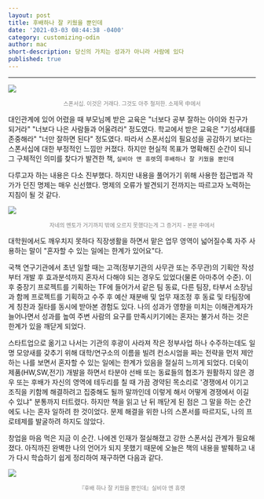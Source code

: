 ```yaml
---
layout: post
title: 후배하나 잘 키웠을 뿐인데
date: '2021-03-03 08:44:38 -0400'
category: customizing-odin
author: mac
short-description: 당신의 가치는 성과가 아니라 사람에 있다
published: true
---
```


-----

![]({{site.url}}//assets/booklog/sponsor1.jpg)
<p style="color:gray; font-size:80%; text-align:center;">스폰서십. 이것은 거래다. 그것도 아주 철저한. 소제목 中에서</p>


대인관계에 있어 어렸을 때 부모님께 받은 교육은 "너보다 공부 잘하는 아이와 친구가 되거라" "너보다 나은 사람들과 어울려라" 정도였다. 학교에서 받은 교육은 "기성세대를 존중해라" "너만 잘하면 된다" 정도였다. 따라서 스폰서십의 필요성을 공감하기 보다는 스폰서십에 대한 부정적인 느낌만 커졌다. 하지만 현실적 목표가 명확해진 순간이 되니 그 구체적인 의미를 찾다가 발견한 책, `실비아 앤 휴렛`의 `후배하나 잘 키웠을 뿐인데` 

다루고자 하는 내용은 다소 진부했다. 하지만 내용을 풀어가기 위해 사용한 접근법과 작가가 던진 명제는 매우 신선했다. 명제의 오류가 발견되기 전까지는 따르고자 노력하는 지침이 될 것 같다. 

![]({{site.url}}//assets/booklog/sponsor2.jpg)
<p style="color:gray; font-size:80%; text-align:center;">자네의 멘토가 거기까지 밖에 오르지 못했다는게 그 증거지 - 본문 中에서</p>


대학원에서도 깨우치지 못하다 직장생활을 하면서 맡은 업무 영역이 넓어질수록 자주 사용하는 말이 "혼자할 수 있는 일에는 한계가 있어요"다. 

국책 연구기관에서 초년 일할 때는 고객(정부기관의 사무관 또는 주무관)의 기획안 작성부터 개발 후 효과분석까지 혼자서 다해야 되는 경우도 있었다(물론 아마추어 수준). 이후 중장기 프로젝트를 기획하는 TF에 들어가서 같은 팀 동료, 다른 팀장, 타부서 소장님과 함께 프로젝트를 기획하고 수주 후 예산 재분배 및 업무 재조정 후 동료 및 타팀장에게 칭찬과 질타를 동시에 받아본 경험도 있다. 나의 성과가 영향을 미치는 이해관계자가 늘어나면서 성과를 높여 주변 사람의 요구를 만족시키기에는 혼자는 불가서 하는 것은 한계가 있을 깨닫게 되었다.  

스타트업으로 옮기고 나서는 기관의 후광이 사라져 작은 정부사업 하나 수주하는데도 일명 모양새를 갖추기 위해 대학/연구소의 이름을 빌려 컨소시엄을 짜는 전략을 먼저 제안하는 나를 보면서 혼자할 수 있는 일에는 한계가 있음을 절실히 느끼게 되었다. 더욱이 제품(HW,SW,전기) 개발을 하면서 타분야 선배 또는 동료들의 협조가 원활하지 않은 경우 또는 후배가 자신의 영역에 테두리를 칠 때 가끔 경약된 목소리로 '경쟁에서 이기고 조직을 키함께 해결하려고 집중해도 될까 말까인데 이렇게 해서 어떻게 경쟁에서 이길 수 있냐" 분통까지 터트렸다. 하지만 책을 읽고 난 뒤 깨닫게 된 점은 그 말을 하는 순간에도 나는 혼자 일하려 한 것이었다. 문제 해결을 위한 나의 스폰서를 따르지도, 나의 프로테제를 발굴하려 하지도 않았다. 

창업을 마음 먹은 지금 이 순간. 나에겐 인재가 절실해졌고 강한 스폰서십 관계가 필요해졌다. 아직까진 완벽한 나의 언어가 되지 못했기 때문에 오늘은 책의 내용을 발췌하고 내가 다시 학습하기 쉽게 정리하여 재구하면 다음과 같다.

![]({{site.url}}//assets/booklog/sponsor3.jpg)
<p style="color:gray; font-size:80%; text-align:center;">『후배 하나 잘 키웠을 뿐인데』실비아 엔 휴랫</p>
